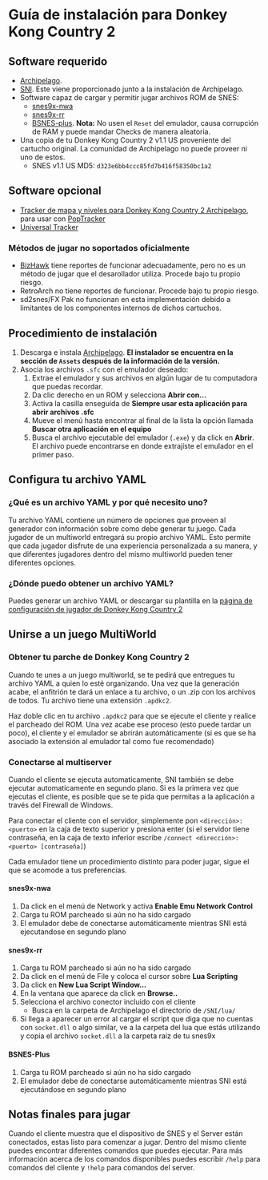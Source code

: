 # Guía de instalación para Donkey Kong Country 2

## Software requerido

- [Archipelago](https://github.com/ArchipelagoMW/Archipelago/releases).
- [SNI](https://github.com/alttpo/sni/releases). Este viene proporcionado junto a la instalación de Archipelago.
- Software capaz de cargar y permitir jugar archivos ROM de SNES:
   - [snes9x-nwa](https://github.com/Skarsnik/snes9x-emunwa/releases)
   - [snes9x-rr](https://github.com/gocha/snes9x-rr/releases)
   - [BSNES-plus](https://github.com/black-sliver/bsnes-plus). **Nota:** No usen el `Reset` del emulador, causa 
   corrupción de RAM y puede mandar Checks de manera aleatoria.
- Una copia de tu Donkey Kong Country 2 v1.1 US proveniente del cartucho original. La comunidad de Archipelago no puede proveer ni uno de estos.
   - SNES v1.1 US MD5: `d323e6bb4ccc85fd7b416f58350bc1a2`

## Software opcional
- [Tracker de mapa y niveles para Donkey Kong Country 2 Archipelago](https://github.com/pwkfisher/ap-dkc2-tracker/releases/), 
para usar con [PopTracker](https://github.com/black-sliver/PopTracker/releases)
- [Universal Tracker](https://github.com/FarisTheAncient/Archipelago/releases?q="Tracker_"&expanded=true)

### Métodos de jugar no soportados oficialmente
- [BizHawk](https://tasvideos.org/BizHawk/ReleaseHistory) tiene reportes de funcionar adecuadamente, pero no es un 
método de jugar que el desarollador utiliza. Procede bajo tu propio riesgo.
- RetroArch no tiene reportes de funcionar. Procede bajo tu propio riesgo.
- sd2snes/FX Pak no funcionan en esta implementación debido a limitantes de los componentes internos de dichos cartuchos.

## Procedimiento de instalación

1. Descarga e instala [Archipelago](<https://github.com/ArchipelagoMW/Archipelago/releases/latest>). **El instalador se 
encuentra en la sección de `Assets` después de la información de la versión.**
2. Asocia los archivos `.sfc` con el emulador deseado:
   1. Extrae el emulador y sus archivos en algún lugar de tu computadora que puedas recordar.
   2. Da clic derecho en un ROM y selecciona **Abrir con...**
   3. Activa la casilla enseguida de **Siempre usar esta aplicación para abrir archivos .sfc**
   4. Mueve el menú hasta encontrar al final de la lista la opción llamada **Buscar otra aplicación en el equipo**
   5. Busca el archivo ejecutable del emulador (`.exe`) y da click en **Abrir**. El archivo puede encontrarse en donde 
   extrajíste el emulador en el primer paso.

## Configura tu archivo YAML

### ¿Qué es un archivo YAML y por qué necesito uno?

Tu archivo YAML contiene un número de opciones que proveen al generador con información sobre como debe generar tu
juego. Cada jugador de un multiworld entregará su propio archivo YAML. Esto permite que cada jugador disfrute de una
experiencia personalizada a su manera, y que diferentes jugadores dentro del mismo multiworld pueden tener diferentes
opciones.

### ¿Dónde puedo obtener un archivo YAML?

Puedes generar un archivo YAML or descargar su plantilla en la [página de configuración de jugador de Donkey Kong Country 2](/games/Donkey%20Kong%20Country%20%202/player-options)

## Unirse a un juego MultiWorld

### Obtener tu parche de Donkey Kong Country 2

Cuando te unes a un juego multiworld, se te pedirá que entregues tu archivo YAML a quien lo esté organizando.
Una vez que la generación acabe, el anfitrión te dará un enlace a tu archivo, o un .zip con los archivos de
todos. Tu archivo tiene una extensión `.apdkc2`.

Haz doble clic en tu archivo `.apdkc2` para que se ejecute el cliente y realice el parcheado del ROM.
Una vez acabe ese proceso (esto puede tardar un poco), el cliente y el emulador se abrirán automáticamente (si es que se
ha asociado la extensión al emulador tal como fue recomendado)

### Conectarse al multiserver

Cuando el cliente se ejecuta automaticamente, SNI también se debe ejecutar automaticamente en segundo plano. Si es la
primera vez que ejecutas el cliente, es posible que se te pida que permitas a la aplicación a través del Firewall de
Windows.

Para conectar el cliente con el servidor, simplemente pon `<dirección>:<puerto>` en la caja de texto superior y presiona
enter (si el servidor tiene contraseña, en la caja de texto inferior escribe `/connect <dirección>:<puerto> [contraseña]`)

Cada emulador tiene un procedimiento distinto para poder jugar, sigue el que se acomode a tus preferencias.

#### snes9x-nwa

1. Da click en el menú de Network y activa **Enable Emu Network Control**
2. Carga tu ROM parcheado si aún no ha sido cargado
3. El emulador debe de conectarse automáticamente mientras SNI está ejecutandose en segundo plano

#### snes9x-rr

1. Carga tu ROM parcheado si aún no ha sido cargado
2. Da click en el menú de File y coloca el cursor sobre **Lua Scripting**
3. Da click en **New Lua Script Window...**
4. En la ventana que aparece da click en **Browse..**
5. Selecciona el archivo conector incluido con el cliente
   - Busca en la carpeta de Archipelago el directorio de `/SNI/lua/`
6. Si llega a aparecer un error al cargar el script que diga que no cuentas con `socket.dll` o algo similar, ve a la
carpeta del lua que estás utilizando y copia el archivo `socket.dll` a la carpeta raíz de tu snes9x

#### BSNES-Plus

1. Carga tu ROM parcheado si aún no ha sido cargado
2. El emulador debe de conectarse automáticamente mientras SNI está ejecutándose en segundo plano

## Notas finales para jugar

Cuando el cliente muestra que el dispositivo de SNES y el Server están conectados, estas listo para comenzar a jugar.
Dentro del mismo cliente puedes encontrar diferentes comandos que puedes ejecutar. Para más información acerca de los 
comandos disponibles puedes escribir `/help` para comandos del cliente y `!help` para comandos del server.
